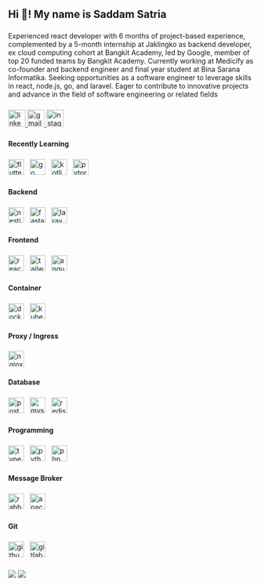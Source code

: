 <h2 align="left">Hi 👋! My name is Saddam Satria</h2>

###

<p align="left">Experienced react developer with 6 months of project-based experience, complemented by a 5-month internship at Jaklingko as backend developer, ex cloud computing cohort at Bangkit Academy, led by Google, member of top 20 funded teams by Bangkit Academy. Currently working at Medicify as co-founder and backend engineer and final year student at Bina Sarana Informatika. Seeking opportunities as a software engineer to leverage skills in react, node.js, go, and laravel. Eager to contribute to innovative projects and advance in the field of software engineering or related fields
</p>

###



###

<div align="left">
  <a href="https://www.linkedin.com/in/saddam-satria-ardhi-837570170" target="_blank">
    <img src="https://img.shields.io/static/v1?message=LinkedIn&logo=linkedin&label=&color=0077B5&logoColor=white&labelColor=&style=for-the-badge" height="35" alt="linkedin logo"  />
  </a>
  <a href="mailto:karier.saddamsatria@gmail.com" target="_blank">
    <img src="https://img.shields.io/static/v1?message=Gmail&logo=gmail&label=&color=D14836&logoColor=white&labelColor=&style=for-the-badge" height="35" alt="gmail logo"  />
  </a>
  <a href="https://instagram.com/saddamsatria_12" target="_blank">
    <img src="https://img.shields.io/static/v1?message=Instagram&logo=instagram&label=&color=E4405F&logoColor=white&labelColor=&style=for-the-badge" height="35" alt="instagram logo"  />
  </a>
</div>

###

<h4 align="left">Recently Learning</h4>

###

<div align="left">
  <img src="https://skillicons.dev/icons?i=flutter" height="32" alt="flutter logo"  />
  <img width="4" />
  <img src="https://skillicons.dev/icons?i=go" height="32" alt="go logo"  />
  <img width="4" />
  <img src="https://skillicons.dev/icons?i=kotlin" height="32" alt="kotlin logo"  />
  <img width="4" />
  <img src="https://skillicons.dev/icons?i=pytorch" height="32" alt="pytorch logo"  />
</div>

###

<h4 align="left">Backend</h4>

###

<div align="left">
  <img src="https://skillicons.dev/icons?i=nestjs" height="32" alt="nestjs logo"  />
  <img width="4" />
  <img src="https://cdn.simpleicons.org/fastapi/009688" height="32" alt="fastapi logo"  />
  <img width="4" />
  <img src="https://skillicons.dev/icons?i=laravel" height="32" alt="laravel logo"  />
</div>

###

<h4 align="left">Frontend</h4>

###

<div align="left">
  <img src="https://skillicons.dev/icons?i=react" height="32" alt="react logo"  />
  <img width="4" />
  <img src="https://skillicons.dev/icons?i=tailwind" height="32" alt="tailwindcss logo"  />
  <img width="4" />
  <img src="https://skillicons.dev/icons?i=angular" height="32" alt="angularjs logo"  />
</div>

###

<h4 align="left">Container</h4>

###

<div align="left">
  <img src="https://skillicons.dev/icons?i=docker" height="32" alt="docker logo"  />
  <img width="4" />
  <img src="https://skillicons.dev/icons?i=kubernetes" height="32" alt="kubernetes logo"  />
</div>

###

<h4 align="left">Proxy / Ingress</h4>

###

<div align="left">
  <img src="https://cdn.jsdelivr.net/gh/devicons/devicon/icons/nginx/nginx-original.svg" height="32" alt="nginx logo"  />
</div>

###

<h4 align="left">Database</h4>

###

<div align="left">
  <img src="https://skillicons.dev/icons?i=postgres" height="32" alt="postgresql logo"  />
  <img width="4" />
  <img src="https://skillicons.dev/icons?i=mysql" height="32" alt="mysql logo"  />
  <img width="4" />
  <img src="https://skillicons.dev/icons?i=redis" height="32" alt="redis logo"  />
</div>

###

<h4 align="left">Programming</h4>

###

<div align="left">
  <img src="https://skillicons.dev/icons?i=ts" height="32" alt="typescript logo"  />
  <img width="4" />
  <img src="https://skillicons.dev/icons?i=py" height="32" alt="python logo"  />
  <img width="4" />
  <img src="https://skillicons.dev/icons?i=php" height="32" alt="php logo"  />
</div>

###

<h4 align="left">Message Broker</h4>

###

<div align="left">
  <img src="https://skillicons.dev/icons?i=rabbitmq" height="32" alt="rabbitmq logo"  />
  <img width="4" />
  <img src="https://skillicons.dev/icons?i=kafka" height="32" alt="apachekafka logo"  />
</div>

###

<h4 align="left">Git</h4>

###

<div align="left">
  <img src="https://skillicons.dev/icons?i=github" height="32" alt="github logo"  />
  <img width="4" />
  <img src="https://skillicons.dev/icons?i=gitlab" height="32" alt="gitlab logo"  />
</div>

###
<div>
  <img src="https://github-readme-stats.vercel.app/api/top-langs/?username=saddam-satria&layout=compact&hide=javascript,css,html,blade&langs_count=8"/>
  <img src="https://github-readme-stats.vercel.app/api?username=saddam-satria&show_icons=true&theme=tokyonight"/>
</div>

<br clear="both">
